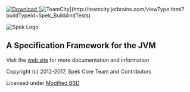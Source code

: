 [![Download](https://api.bintray.com/packages/jetbrains/spek/spek/images/download.svg) ](https://bintray.com/jetbrains/spek/spek/_latestVersion)
[![TeamCity](http://teamcity.jetbrains.com/app/rest/builds/buildType:(id:Spek_BuildAndTests)/statusIcon)](http://teamcity.jetbrains.com/viewType.html?buildTypeId=Spek_BuildAndTests)

![Spek Logo](spek-logo.png)

## A Specification Framework for the JVM



Visit the [web site](http://spekframework.org/) for more documentation and information


Copyright (c) 2012-2017, Spek Core Team and Contributors

Licensed under [Modified BSD](https://github.com/spekframework/spek/blob/master/LICENSE.TXT)

